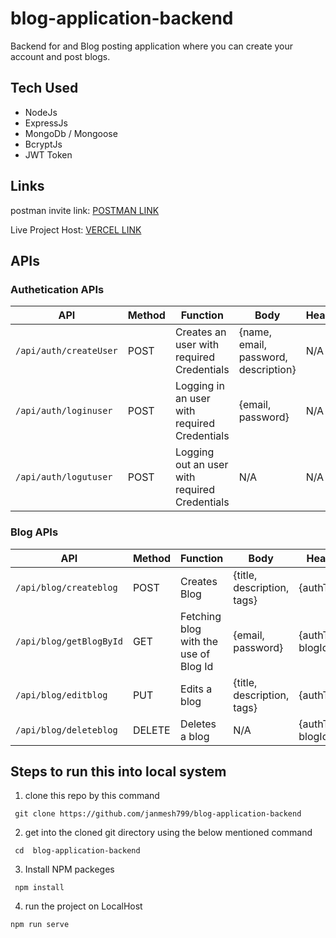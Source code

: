 # blog-application-backend

Backend for and Blog posting application where you can create your account and post blogs.

## Tech Used

- NodeJs
- ExpressJs
- MongoDb / Mongoose
- BcryptJs
- JWT Token

## Links
postman invite link: <a href="https://app.getpostman.com/join-team?invite_code=588b02ff58d146f4f872b39ac35fb0f9&target_code=26a5d395807fe05aad53d6d91b59bba3">  POSTMAN LINK </a>

Live Project Host: <a href="https://blog-application-backend.vercel.app/"> VERCEL LINK</a>
## APIs

### Authetication APIs

| API | Method | Function | Body | Headers |
| ----------- | ----------- | ----------- | ----------- | ----------- |
| `/api/auth/createUser` | POST |  Creates an user with required Credentials| {name, email, password, description} | N/A
| `/api/auth/loginuser` | POST |  Logging in an user with required Credentials| {email, password} | N/A
| `/api/auth/logutuser` | POST |  Logging out an user with required Credentials| N/A | N/A

### Blog APIs


| API | Method | Function | Body | Headers |
| ----------- | ----------- | ----------- | ----------- | ----------- |
| `/api/blog/createblog` | POST |  Creates Blog| {title, description, tags} |{authToken}
| `/api/blog/getBlogById` | GET |  Fetching blog with the use of Blog Id| {email, password} |{authToken, blogId}
| `/api/blog/editblog` | PUT |  Edits a blog | {title, description, tags} |{authToken}
| `/api/blog/deleteblog` | DELETE |  Deletes a blog | N/A |{authToken, blogId}

## Steps to run this into local system

1. clone this repo by this command

` git clone https://github.com/janmesh799/blog-application-backend`

2. get into the cloned git directory using the below mentioned command

` cd  blog-application-backend`

3. Install NPM packeges 

` npm install`

4. run the project on LocalHost

`npm run serve`